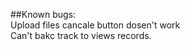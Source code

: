 ##Known bugs:</br>
Upload files cancale button dosen't work</br>
Can't bakc track to views records.</br>
